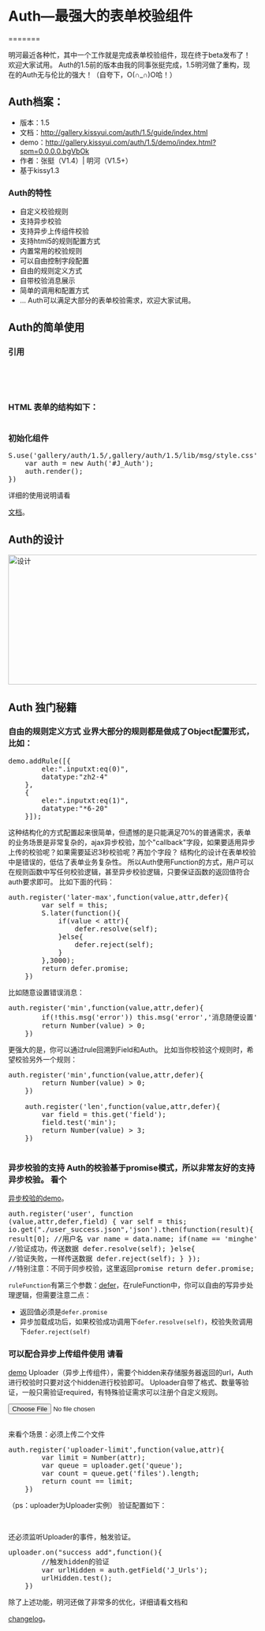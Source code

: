 # Auth—最强大的表单校验组件
=======

明河最近各种忙，其中一个工作就是完成表单校验组件，现在终于beta发布了！欢迎大家试用。 Auth的1.5前的版本由我的同事张挺完成，1.5明河做了重构，现在的Auth无与伦比的强大！（自夸下，O(∩_∩)O哈！） 
## Auth档案：

*   版本：1.5
*   文档：<a href="http://gallery.kissyui.com/auth/1.5/guide/index.html" target="_blank">http://gallery.kissyui.com/auth/1.5/guide/index.html</a>
*   demo：<a href="http://gallery.kissyui.com/auth/1.5/demo/index.html?spm=0.0.0.0.bgVbOk" target="_blank">http://gallery.kissyui.com/auth/1.5/demo/index.html?spm=0.0.0.0.bgVbOk</a>
*   作者：张挺（V1.4）| 明河（V1.5+）
*   基于kissy1.3

### Auth的特性

*   自定义校验规则
*   支持异步校验
*   支持异步上传组件校验
*   支持html5的规则配置方式
*   内置常用的校验规则
*   可以自由控制字段配置
*   自由的规则定义方式
*   自带校验消息展示
*   简单的调用和配置方式
*   ... Auth可以满足大部分的表单校验需求，欢迎大家试用。 

## Auth的简单使用

### 引用

<pre class='brush: xml;'><script src="http://g.tbcdn.cn/kissy/k/1.3.0/kissy-min.js" charset="utf-8"></script>
<link rel="stylesheet" href="http://g.tbcdn.cn/kissy/k/1.3.0/??css/dpl/base-min.css,css/dpl/forms-min.css,button/assets/dpl-min.css" />
</pre>

### HTML 表单的结构如下： 

<pre class='brush: xml;'></pre>

### 初始化组件

<pre class='brush: javascript;'>S.use('gallery/auth/1.5/,gallery/auth/1.5/lib/msg/style.css', function (S, Auth) {
    var auth = new Auth('#J_Auth');
    auth.render();
})
</pre> 详细的使用说明请看

<a href="http://gallery.kissyui.com/auth/1.5/demo/index.html?spm=0.0.0.0.bgVbOk" title="文档" target="_blank">文档</a>。 
## Auth的设计

<a href="http://www.36ria.com/6247/%e8%ae%be%e8%ae%a1" rel="attachment wp-att-6248"><img src="http://www.36ria.com/wp-content/uploads/2013/09/设计.png" alt="设计" width="630" height="263" class="alignnone size-full wp-image-6248" /></a> 
## Auth 独门秘籍

### 自由的规则定义方式 业界大部分的规则都是做成了Object配置形式，比如： 

<pre class='brush: javascript;'>demo.addRule([{
        ele:".inputxt:eq(0)",
        datatype:"zh2-4"
    },
    {
        ele:".inputxt:eq(1)",
        datatype:"*6-20"
    }]);
</pre> 这种结构化的方式配置起来很简单，但遗憾的是只能满足70%的普通需求，表单的业务场景是非常复杂的，ajax异步校验，加个"callback"字段，如果要适用异步上传的校验呢？如果需要延迟3秒校验呢？再加个字段？ 结构化的设计在表单校验中是错误的，低估了表单业务复杂性。 所以Auth使用Function的方式，用户可以在规则函数中写任何校验逻辑，甚至异步校验逻辑，只要保证函数的返回值符合auth要求即可。 比如下面的代码： 

<pre class='brush: javascript;'>auth.register('later-max',function(value,attr,defer){
        var self = this;
        S.later(function(){
            if(value &lt; attr){
                defer.resolve(self);
            }else{
                defer.reject(self);
            }
        },3000);
        return defer.promise;
    })
</pre> 比如随意设置错误消息： 

<pre class='brush: javascript;'>auth.register('min',function(value,attr,defer){
        if(!this.msg('error')) this.msg('error','消息随便设置');
        return Number(value) > 0;
    })
</pre> 更强大的是，你可以通过rule回溯到Field和Auth。 比如当你校验这个规则时，希望校验另外一个规则： 

<pre class='brush: javascript;'>auth.register('min',function(value,attr,defer){
        return Number(value) > 0;
    })

    auth.register('len',function(value,attr,defer){
        var field = this.get('field');
        field.test('min');
        return Number(value) > 3;
    })

</pre>

### 异步校验的支持 Auth的校验基于promise模式，所以非常友好的支持异步校验。 看个

<a href="http://gallery.kissyui.com/auth/1.5/demo/asyn_test.html" target="_blank">异步校验的demo</a>。 <pre class='brush: javascript;'>auth.register('user', function (value,attr,defer,field) {
        var self = this;
        io.get("./user_success.json",'json').then(function(result){
            var data = result[0];
            //用户名
            var name = data.name;
            if(name == 'minghe'){
                //验证成功，传送数据
                defer.resolve(self);
            }else{
                //验证失败，一样传送数据
                defer.reject(self);
            }
        });
        //特别注意：不同于同步校验，这里返回promise
        return defer.promise;
    });
</pre>

`ruleFunction`有第三个参数：<a href="http://docs.kissyui.com/docs/html/api/component/promise/defer.html" target="_blank">defer</a>，在ruleFunction中，你可以自由的写异步处理逻辑，但需要注意二点： 
*   返回值必须是`defer.promise`
*   异步加载成功后，如果校验成功调用下`defer.resolve(self)`，校验失败调用下`defer.reject(self)`

### 可以配合异步上传组件使用 请看

<a href="http://gallery.kissyui.com/auth/1.5/demo/rule_msg.html" target="_blank">demo</a> Uploader（异步上传组件），需要个hidden来存储服务器返回的url，Auth进行校验时只要对这个hidden进行校验即可。 Uploader自带了格式、数量等验证，一般只需验证required，有特殊验证需求可以注册个自定义规则。 <pre class='brush: xml;'><input type="file" class="g-u" id="J_UploaderBtn" value="上传文件" name="Filedata" />
    <input type="hidden" id="J_Urls" name="urls" value="http://test.jpg" required required-msg="必须上传一个文件！" />
</pre> 来看个场景：必须上传二个文件 

<pre class='brush: javascript;'>auth.register('uploader-limit',function(value,attr){
        var limit = Number(attr);
        var queue = uploader.get('queue');
        var count = queue.get('files').length;
        return count == limit;
    })
</pre> （ps：uploader为Uploader实例） 验证配置如下： 

<pre class='brush: xml;'><input type="hidden" id="J_Urls" name="urls" value="http://test.jpg" uploader-limit="2" uploader-limit-msg="必须只能上传二个文件！" />
</pre> 还必须监听Uploader的事件，触发验证。 

<pre class='brush: javascript;'>uploader.on("success add",function(){
        //触发hidden的验证
        var urlHidden = auth.getField('J_Urls');
        urlHidden.test();
    })
</pre> 除了上述功能，明河还做了非常多的优化，详细请看文档和

<a href="https://github.com/kissygalleryteam/auth" target="_blank">changelog</a>。

